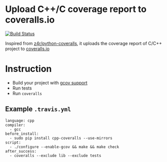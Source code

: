 Upload C++/C coverage report to coveralls.io
=============

[![Build Status](https://travis-ci.org/myint/cpp-coveralls.png?branch=master)](https://travis-ci.org/eddyxu/cpp-coveralls)

Inspired from [z4r/python-coveralls](https://github.com/z4r/python-coveralls), it uploads the coverage report of C/C++ project to [coveralls.io](https://coveralls.io/)


# Instruction

 * Build your project with [gcov support](http://gcc.gnu.org/onlinedocs/gcc/Gcov.html)
 * Run tests
 * Run `coveralls`


## Example `.travis.yml`

```
language: cpp
compiler:
  - gcc
before_install:
  - sudo pip install cpp-coveralls --use-mirrors
script:
  - ./configure --enable-gcov && make && make check
after_success:
  - coveralls --exclude lib --exclude tests
```
